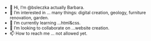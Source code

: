 - 👋 Hi, I’m @bsleczka actually Barbara.
- 👀 I’m interested in ... many things: digital creation, geology, furniture renovation, garden.
- 🌱 I’m currently learning ...html&css.
- 💞️ I’m looking to collaborate on ...website creation.
- 📫 How to reach me ... not allowed yet.

<!---
bsleczka/bsleczka is a ✨ special ✨ repository because its `README.md` (this file) appears on your GitHub profile.
You can click the Preview link to take a look at your changes.
--->
